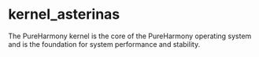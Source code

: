 # kernel_asterinas
The PureHarmony kernel is the core of the PureHarmony operating system and is the foundation for system performance and stability.
